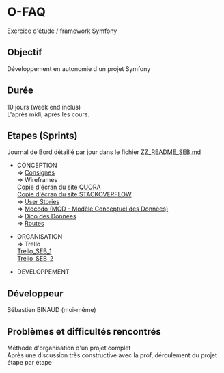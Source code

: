 # O-FAQ
Exercice d'étude / framework Symfony

## Objectif

Développement en autonomie d'un projet Symfony

## Durée

10 jours (week end inclus)<br />
L'après midi, après les cours.

## Etapes (Sprints)

Journal de Bord détaillé par jour dans le fichier [ZZ_README_SEB.md](ZZ_README_SEB.md)

- CONCEPTION<br />
  => [Consignes](https://github.com/seb-linaseb/SEB_O-FAQ/blob/master/docs/01_Consignes.md)<br />
  => Wireframes<br />
  [Copie d'écran du site QUORA](https://github.com/seb-linaseb/SEB_O-FAQ/blob/master/docs/02_Wireframe_QUORA.png)<br />
  [Copie d'écran du site STACKOVERFLOW](https://github.com/seb-linaseb/SEB_O-FAQ/blob/master/docs/03_Wireframe_STACKOVERFLOW.png)<br />
  => [User Stories](https://github.com/seb-linaseb/SEB_O-FAQ/blob/master/docs/04_User_Stories.md)<br />
  => [Mocodo (MCD - Modèle Conceptuel des Données)](https://github.com/seb-linaseb/SEB_O-FAQ/blob/master/docs/06_MOCODO.png)<br />
  => [Dico des Données](https://github.com/seb-linaseb/SEB_O-FAQ/blob/master/docs/07_Dico_donnees.md)<br />
  => [Routes](https://github.com/seb-linaseb/SEB_O-FAQ/blob/master/docs/08_Routes.md)

- ORGANISATION<br />
  => Trello<br />
[Trello_SEB_1](https://github.com/seb-linaseb/SEB_O-FAQ/blob/master/docs/09_Trello_SEB_1.png)<br />
[Trello_SEB_2](https://github.com/seb-linaseb/SEB_O-FAQ/blob/master/docs/09_Trello_SEB_2.png)<br />

- DEVELOPPEMENT

## Développeur

Sébastien BINAUD (moi-même)

## Problèmes et difficultés rencontrés

Méthode d'organisation d'un projet complet<br />
Après une discussion très constructive avec la prof, déroulement du projet étape par étape